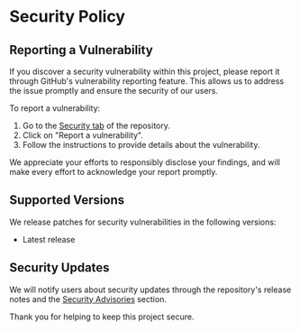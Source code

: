 # Security Policy

## Reporting a Vulnerability

If you discover a security vulnerability within this project, please report it through GitHub's vulnerability reporting feature. This allows us to address the issue promptly and ensure the security of our users.

To report a vulnerability:

1. Go to the [Security tab](https://github.com/JackPlowman/coding-metrics/security) of the repository.
2. Click on "Report a vulnerability".
3. Follow the instructions to provide details about the vulnerability.

We appreciate your efforts to responsibly disclose your findings, and will make every effort to acknowledge your report promptly.

## Supported Versions

We release patches for security vulnerabilities in the following versions:

- Latest release

## Security Updates

We will notify users about security updates through the repository's release notes and the [Security Advisories](https://github.com/JackPlowman/coding-metrics/security/advisories) section.

Thank you for helping to keep this project secure.
